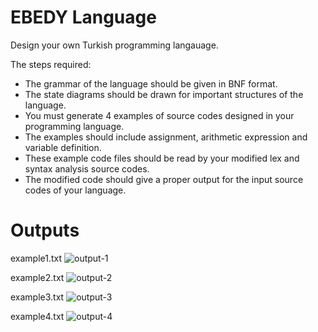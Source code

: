 # EBEDY Language

Design your own Turkish programming langauage.

The steps required:
* The grammar of the language should be given in BNF format.
* The state diagrams should be drawn for important structures of the language.
* You must generate 4 examples of source codes designed in your programming language.
* The examples should include assignment, arithmetic expression and variable definition.
* These example code files should be read by your modified lex and syntax analysis source codes.
* The modified code should give a proper output for the input source codes of your language.

# Outputs
example1.txt
![output-1](https://github.com/doganenes/eLibraryApplication/assets/86846812/f9e1aae4-1472-4a96-8ef0-72e51d522d74)

example2.txt
![output-2](https://github.com/doganenes/eLibraryApplication/assets/86846812/c331a003-aab4-4fdf-acbf-969fec68d198)

example3.txt
![output-3](https://github.com/doganenes/eLibraryApplication/assets/86846812/94d56f99-8bf1-46f2-98e6-3af8bcc1d302)

example4.txt
![output-4](https://github.com/doganenes/eLibraryApplication/assets/86846812/3de33a06-c49f-4148-a34d-a8fcd1bbb569)